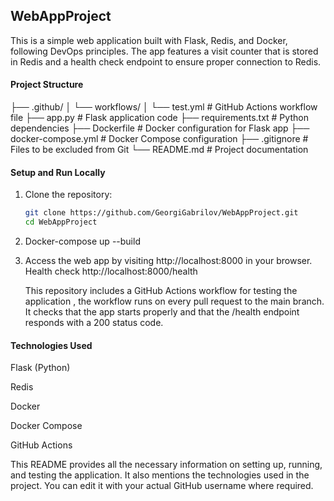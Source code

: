 ## WebAppProject

This is a simple web application built with Flask, Redis, and Docker, following DevOps principles. The app features a visit counter that is stored in Redis and a health check endpoint to ensure proper connection to Redis.

#### Project Structure
├── .github/
│ └── workflows/
│ └── test.yml # GitHub Actions workflow file
├── app.py # Flask application code
├── requirements.txt # Python dependencies
├── Dockerfile # Docker configuration for Flask app
├── docker-compose.yml # Docker Compose configuration
├── .gitignore # Files to be excluded from Git
└── README.md # Project documentation


#### Setup and Run Locally

1. Clone the repository:

   ```bash
   git clone https://github.com/GeorgiGabrilov/WebAppProject.git
   cd WebAppProject

2. Docker-compose up --build

3. Access the web app by visiting http://localhost:8000 in your browser.
   Health check http://localhost:8000/health

   This repository includes a GitHub Actions workflow for testing the application , the workflow runs on every pull request to the main branch. It checks that the app starts properly and that the /health endpoint responds with a 200 status code.

#### Technologies Used
Flask (Python)

Redis

Docker

Docker Compose

GitHub Actions  


This README provides all the necessary information on setting up, running, and testing the application. It also mentions the technologies used in the project. You can edit it with your actual GitHub username where required.

